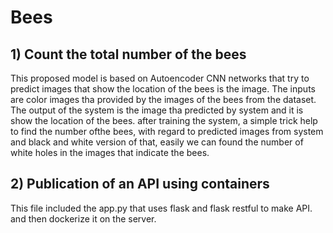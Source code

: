 # Bees

## 1) Count the total number of the bees

This proposed model is based on Autoencoder CNN networks that try to predict images that show the location of the bees is the image.
The inputs are color images tha provided by the images of the bees from the dataset.
The output of the system is the image tha predicted by system and it is show the location of the bees.
after training the system, a simple trick help to find the number ofthe bees, with regard to predicted images from system and black and white version of that, easily we can found the number of white holes in the images that indicate the bees. 


## 2) Publication of an API using containers

This file included the app.py that uses flask and flask restful to make API. and then dockerize it on the server.


